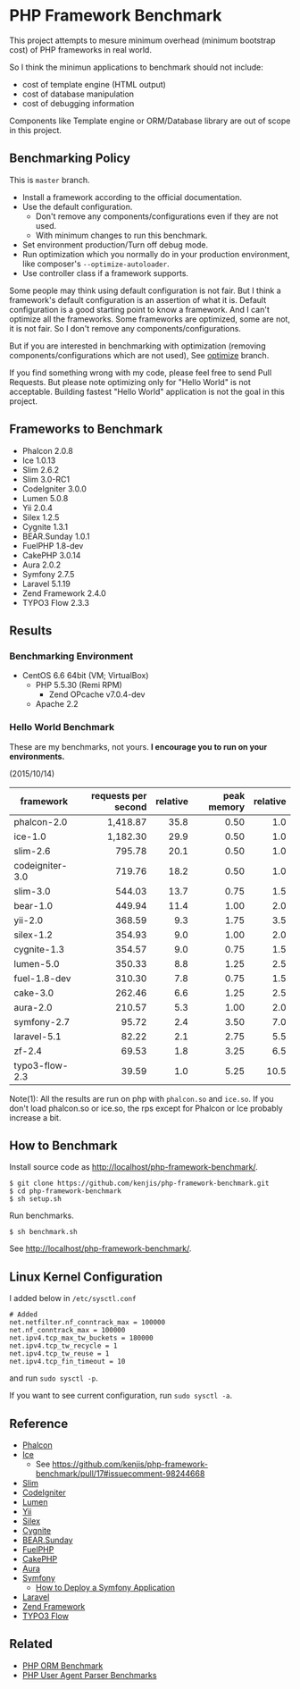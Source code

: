 # PHP Framework Benchmark

This project attempts to mesure minimum overhead (minimum bootstrap cost) of PHP frameworks in real world.

So I think the minimun applications to benchmark should not include:

* cost of template engine (HTML output)
* cost of database manipulation
* cost of debugging information

Components like Template engine or ORM/Database library are out of scope in this project.

## Benchmarking Policy

This is `master` branch.

* Install a framework according to the official documentation.
* Use the default configuration.
  * Don't remove any components/configurations even if they are not used.
  * With minimum changes to run this benchmark.
* Set environment production/Turn off debug mode.
* Run optimization which you normally do in your production environment, like composer's `--optimize-autoloader`.
* Use controller class if a framework supports.

Some people may think using default configuration is not fair. But I think a framework's default configuration is an assertion of what it is. Default configuration is a good starting point to know a framework. And I can't optimize all the frameworks. Some frameworks are optimized, some are not, it is not fair. So I don't remove any components/configurations.

But if you are interested in benchmarking with optimization (removing components/configurations which are not used), See [optimize](https://github.com/kenjis/php-framework-benchmark/tree/optimize) branch.

If you find something wrong with my code, please feel free to send Pull Requests. But please note optimizing only for "Hello World" is not acceptable. Building fastest "Hello World" application is not the goal in this project.

## Frameworks to Benchmark

* Phalcon 2.0.8
* Ice 1.0.13
* Slim 2.6.2
* Slim 3.0-RC1
* CodeIgniter 3.0.0
* Lumen 5.0.8
* Yii 2.0.4
* Silex 1.2.5
* Cygnite 1.3.1
* BEAR.Sunday 1.0.1
* FuelPHP 1.8-dev
* CakePHP 3.0.14
* Aura 2.0.2
* Symfony 2.7.5
* Laravel 5.1.19
* Zend Framework 2.4.0
* TYPO3 Flow 2.3.3

## Results

### Benchmarking Environment

* CentOS 6.6 64bit (VM; VirtualBox)
  * PHP 5.5.30 (Remi RPM)
    * Zend OPcache v7.0.4-dev
  * Apache 2.2

### Hello World Benchmark

These are my benchmarks, not yours. **I encourage you to run on your environments.**

(2015/10/14)

|framework          |requests per second|relative|peak memory|relative|
|-------------------|------------------:|-------:|----------:|-------:|
|phalcon-2.0        |           1,418.87|    35.8|       0.50|     1.0|
|ice-1.0            |           1,182.30|    29.9|       0.50|     1.0|
|slim-2.6           |             795.78|    20.1|       0.50|     1.0|
|codeigniter-3.0    |             719.76|    18.2|       0.50|     1.0|
|slim-3.0           |             544.03|    13.7|       0.75|     1.5|
|bear-1.0           |             449.94|    11.4|       1.00|     2.0|
|yii-2.0            |             368.59|     9.3|       1.75|     3.5|
|silex-1.2          |             354.93|     9.0|       1.00|     2.0|
|cygnite-1.3        |             354.57|     9.0|       0.75|     1.5|
|lumen-5.0          |             350.33|     8.8|       1.25|     2.5|
|fuel-1.8-dev       |             310.30|     7.8|       0.75|     1.5|
|cake-3.0           |             262.46|     6.6|       1.25|     2.5|
|aura-2.0           |             210.57|     5.3|       1.00|     2.0|
|symfony-2.7        |              95.72|     2.4|       3.50|     7.0|
|laravel-5.1        |              82.22|     2.1|       2.75|     5.5|
|zf-2.4             |              69.53|     1.8|       3.25|     6.5|
|typo3-flow-2.3     |              39.59|     1.0|       5.25|    10.5|

Note(1): All the results are run on php with `phalcon.so` and `ice.so`. If you don't load phalcon.so or ice.so, the rps except for Phalcon or Ice probably increase a bit.

## How to Benchmark

Install source code as <http://localhost/php-framework-benchmark/>.

~~~
$ git clone https://github.com/kenjis/php-framework-benchmark.git
$ cd php-framework-benchmark
$ sh setup.sh
~~~

Run benchmarks.

~~~
$ sh benchmark.sh
~~~

See <http://localhost/php-framework-benchmark/>.

## Linux Kernel Configuration

I added below in `/etc/sysctl.conf`

~~~
# Added
net.netfilter.nf_conntrack_max = 100000
net.nf_conntrack_max = 100000
net.ipv4.tcp_max_tw_buckets = 180000
net.ipv4.tcp_tw_recycle = 1
net.ipv4.tcp_tw_reuse = 1
net.ipv4.tcp_fin_timeout = 10
~~~

and run `sudo sysctl -p`.

If you want to see current configuration, run `sudo sysctl -a`.

## Reference

* [Phalcon](http://phalconphp.com/)
* [Ice](http://www.iceframework.org/)
  * See https://github.com/kenjis/php-framework-benchmark/pull/17#issuecomment-98244668
* [Slim](http://www.slimframework.com/)
* [CodeIgniter](http://www.codeigniter.com/)
* [Lumen](http://lumen.laravel.com/)
* [Yii](http://www.yiiframework.com/)
* [Silex](http://silex.sensiolabs.org/)
* [Cygnite](http://www.cygniteframework.com/)
* [BEAR.Sunday](https://bearsunday.github.io/)
* [FuelPHP](http://fuelphp.com/)
* [CakePHP](http://cakephp.org/)
* [Aura](http://auraphp.com/)
* [Symfony](http://symfony.com/)
  * [How to Deploy a Symfony Application](http://symfony.com/doc/current/cookbook/deployment/tools.html)
* [Laravel](http://laravel.com/)
* [Zend Framework](http://framework.zend.com/)
* [TYPO3 Flow](http://flow.typo3.org/)

## Related

* [PHP ORM Benchmark](https://github.com/kenjis/php-orm-benchmark)
* [PHP User Agent Parser Benchmarks](https://github.com/kenjis/user-agent-parser-benchmarks)
